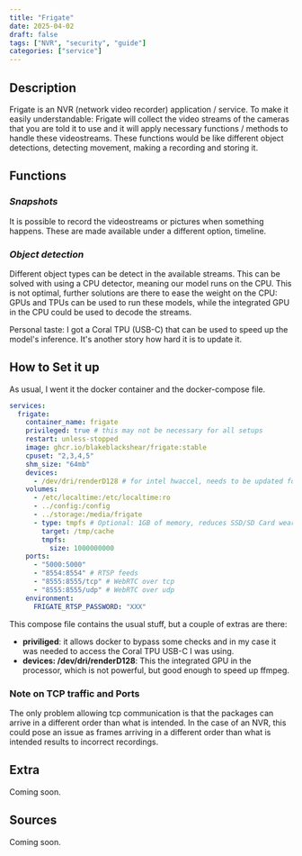 ```yaml
---
title: "Frigate"
date: 2025-04-02
draft: false
tags: ["NVR", "security", "guide"]
categories: ["service"]
---
```


## Description

Frigate is an NVR (network video recorder) application / service. To make it easily understandable: Frigate will collect the video streams of the cameras that you are told it to use and it will apply necessary functions / methods to handle these videostreams. These functions would be like different object detections, detecting movement, making a recording and storing it.

## Functions

### *Snapshots*

It is possible to record the videostreams or pictures when something happens. These are made available under a different option, timeline.

### *Object detection*

Different object types can be detect in the available streams. This can be solved with using a CPU detector, meaning our model runs on the CPU. This is not optimal, further solutions are there to ease the weight on the CPU: GPUs and TPUs can be used to run these models, while the integrated GPU in the CPU could be used to decode the streams.

Personal taste: I got a Coral TPU (USB-C) that can be used to speed up the model's inference. It's another story how hard it is to update it.

## How to Set it up

As usual, I went it the docker container and the docker-compose file.
```yaml
services:
  frigate:
    container_name: frigate
    privileged: true # this may not be necessary for all setups
    restart: unless-stopped
    image: ghcr.io/blakeblackshear/frigate:stable
    cpuset: "2,3,4,5"
    shm_size: "64mb"
    devices:
      - /dev/dri/renderD128 # for intel hwaccel, needs to be updated for your hardware
    volumes:
      - /etc/localtime:/etc/localtime:ro
      - ../config:/config
      - ../storage:/media/frigate
      - type: tmpfs # Optional: 1GB of memory, reduces SSD/SD Card wear
        target: /tmp/cache
        tmpfs:
          size: 1000000000
    ports:
      - "5000:5000"
      - "8554:8554" # RTSP feeds
      - "8555:8555/tcp" # WebRTC over tcp
      - "8555:8555/udp" # WebRTC over udp
    environment:
      FRIGATE_RTSP_PASSWORD: "XXX"
```
This compose file contains the usual stuff, but a couple of extras are there:
- **priviliged**: it allows docker to bypass some checks and in my case it was needed to access the Coral TPU USB-C I was using. 
- **devices: /dev/dri/renderD128**: This the integrated GPU in the processor, which is not powerful, but good enough to speed up ffmpeg.

### Note on TCP traffic and Ports
The only problem allowing tcp communication is that the packages can arrive in a different order than what is intended. In the case of an NVR, this could pose an issue as frames arriving in a different order than what is intended results to incorrect recordings.
## Extra

Coming soon.

## Sources

Coming soon.
